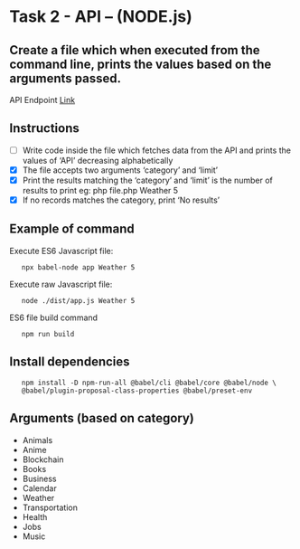 # Task 2 - API – (NODE.js)
Create a file which when executed from the command line, prints the values based on the arguments passed.
---
API Endpoint [Link](https://api.publicapis.org/entries)

## Instructions
- [ ] Write code inside the file which fetches data from the API and prints the values of ‘API’ decreasing alphabetically
- [x] The file accepts two arguments ‘category’ and ‘limit’
- [x] Print the results matching the ‘category’ and ‘limit’ is the number of results to
print eg: php file.php Weather 5
- [x] If no records matches the category, print ‘No results’
## Example of command
Execute ES6 Javascript file:
```
   npx babel-node app Weather 5
```
Execute raw Javascript file:
```
   node ./dist/app.js Weather 5
```
ES6 file build command
```
   npm run build
```
## Install dependencies
```
   npm install -D npm-run-all @babel/cli @babel/core @babel/node \
   @babel/plugin-proposal-class-properties @babel/preset-env
```
## Arguments (based on category)
+ Animals
+ Anime
+ Blockchain
+ Books
+ Business
+ Calendar
+ Weather
+ Transportation
+ Health
+ Jobs
+ Music